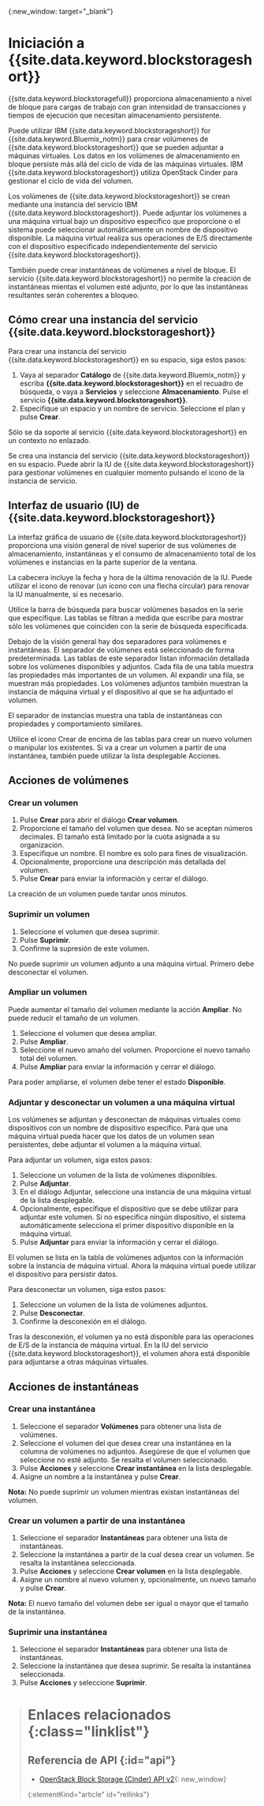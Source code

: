 {:new_window: target="_blank"} 

# Iniciación a {{site.data.keyword.blockstorageshort}} 

{{site.data.keyword.blockstoragefull}} proporciona almacenamiento a nivel de bloque para cargas de trabajo con gran intensidad de transacciones y tiempos de ejecución que necesitan almacenamiento persistente.

Puede utilizar IBM {{site.data.keyword.blockstorageshort}} for {{site.data.keyword.Bluemix_notm}} para crear volúmenes de {{site.data.keyword.blockstorageshort}} que se pueden adjuntar a máquinas virtuales. Los datos en los volúmenes de almacenamiento en bloque persiste más allá del ciclo de vida de las máquinas virtuales. IBM {{site.data.keyword.blockstorageshort}} utiliza OpenStack Cinder para gestionar el ciclo de vida del volumen.

Los volúmenes de {{site.data.keyword.blockstorageshort}} se crean mediante una instancia del servicio IBM {{site.data.keyword.blockstorageshort}}. Puede adjuntar los volúmenes a una máquina virtual bajo un dispositivo específico que proporcione o el sistema puede seleccionar automáticamente un nombre de dispositivo disponible. La máquina virtual realiza sus operaciones de E/S directamente con el dispositivo especificado independientemente del servicio {{site.data.keyword.blockstorageshort}}.

También puede crear instantáneas de volúmenes a nivel de bloque. El servicio {{site.data.keyword.blockstorageshort}} no permite la creación de instantáneas mientas el volumen esté adjunto, por lo que las instantáneas resultantes serán coherentes a bloqueo. 

## Cómo crear una instancia del servicio {{site.data.keyword.blockstorageshort}}
Para crear una instancia del servicio {{site.data.keyword.blockstorageshort}} en su espacio, siga estos pasos:
 
1.	Vaya al separador **Catálogo** de {{site.data.keyword.Bluemix_notm}} y escriba **{{site.data.keyword.blockstorageshort}}** en el recuadro de búsqueda, o vaya a **Servicios** y seleccione **Almacenamiento**. Pulse el servicio **{{site.data.keyword.blockstorageshort}}**. 
2.	Especifique un espacio y un nombre de servicio. Seleccione el plan y pulse **Crear**.
 	
Sólo se da soporte al servicio {{site.data.keyword.blockstorageshort}} en un contexto no enlazado. 

Se crea una instancia del servicio {{site.data.keyword.blockstorageshort}} en su espacio. Puede abrir la IU de {{site.data.keyword.blockstorageshort}} para gestionar volúmenes en cualquier momento pulsando el icono de la instancia de servicio.

## Interfaz de usuario (IU) de {{site.data.keyword.blockstorageshort}}
La interfaz gráfica de usuario de {{site.data.keyword.blockstorageshort}} proporciona una visión general de nivel superior de sus volúmenes de almacenamiento, instantáneas y el consumo de almacenamiento total de los volúmenes e instancias en la parte superior de la ventana. 

La cabecera incluye la fecha y hora de la última renovación de la IU. Puede utilizar el icono de renovar (un icono con una flecha circular) para renovar la IU manualmente, si es necesario. 

Utilice la barra de búsqueda para buscar volúmenes basados en la serie que especifique. Las tablas se filtran a medida que escribe para mostrar sólo les volúmenes que coinciden con la serie de búsqueda especificada.

Debajo de la visión general hay dos separadores para volúmenes e instantáneas. El separador de volúmenes está seleccionado de forma predeterminada. Las tablas de este separador listan información detallada sobre los volúmenes disponibles y adjuntos. Cada fila de una tabla muestra las propiedades más importantes de un volumen. Al expandir una fila, se muestran más propiedades. Los volúmenes adjuntos también muestran la instancia de máquina virtual y el dispositivo al que se ha adjuntado el volumen. 

El separador de instancias muestra una tabla de instantáneas con propiedades y comportamiento similares. 

Utilice el icono Crear de encima de las tablas para crear un nuevo volumen o manipular los existentes. Si va a crear un volumen a partir de una instantánea, también puede utilizar la lista desplegable Acciones. 


## Acciones de volúmenes

### Crear un volumen

1.	Pulse **Crear** para abrir el diálogo **Crear volumen**.
2.	Proporcione el tamaño del volumen que desea. No se aceptan números decimales. El tamaño está limitado por la cuota asignada a su organización.
3.	Especifique un nombre. El nombre es solo para fines de visualización.
4.	Opcionalmente, proporcione una descripción más detallada del volumen. 
5.	Pulse **Crear** para enviar la información y cerrar el diálogo. 

La creación de un volumen puede tardar unos minutos. 

### Suprimir un volumen

1.	Seleccione el volumen que desea suprimir.
2.	Pulse **Suprimir**.
3.	Confirme la supresión de este volumen.

No puede suprimir un volumen adjunto a una máquina virtual. Primero debe desconectar el volumen.

### Ampliar un volumen
Puede aumentar el tamaño del volumen mediante la acción **Ampliar**. No puede reducir el tamaño de un volumen.

1.	Seleccione el volumen que desea ampliar.
2.	Pulse **Ampliar**.
3.	Seleccione el nuevo amaño del volumen. Proporcione el nuevo tamaño total del volumen.
4.	Pulse **Ampliar** para enviar la información y cerrar el diálogo. 

Para poder ampliarse, el volumen debe tener el estado **Disponible**. 

### Adjuntar y desconectar un volumen a una máquina virtual
Los volúmenes se adjuntan y desconectan de máquinas virtuales como dispositivos con un nombre de dispositivo específico. Para que una máquina virtual pueda hacer que los datos de un volumen sean persistentes, debe adjuntar el volumen a la máquina virtual.

Para adjuntar un volumen, siga estos pasos: 

1.	Seleccione un volumen de la lista de volúmenes disponibles.
2.	Pulse **Adjuntar**.
3.	En el diálogo Adjuntar, seleccione una instancia de una máquina virtual de la lista desplegable. 
4.	Opcionalmente, especifique el dispositivo que se debe utilizar para adjuntar este volumen. Si no especifica ningún dispositivo, el sistema automáticamente selecciona el primer dispositivo disponible en la máquina virtual.
5.	Pulse **Adjuntar** para enviar la información y cerrar el diálogo.

El volumen se lista en la tabla de volúmenes adjuntos con la información sobre la instancia de máquina virtual. 
Ahora la máquina virtual puede utilizar el dispositivo para persistir datos. 

Para desconectar un volumen, siga estos pasos: 

1.	Seleccione un volumen de la lista de volúmenes adjuntos. 
2.	Pulse **Desconectar**.
3.	Confirme la desconexión en el diálogo. 

Tras la desconexión, el volumen ya no está disponible para las operaciones de E/S de la instancia de máquina virtual. En la IU del servicio {{site.data.keyword.blockstorageshort}}, el volumen ahora está disponible para adjuntarse a otras máquinas virtuales.

## Acciones de instantáneas

### Crear una instantánea

1.	Seleccione el separador **Volúmenes** para obtener una lista de volúmenes.
2.	Seleccione el volumen del que desea crear una instantánea en la columna de volúmenes no adjuntos. Asegúrese de que el volumen que seleccione no esté adjunto. Se resalta el volumen seleccionado. 
3.	Pulse **Acciones** y seleccione **Crear instantánea** en la lista desplegable.
4.	Asigne un nombre a la instantánea y pulse **Crear**.

**Nota:** No puede suprimir un volumen mientras existan instantáneas del volumen. 

### Crear un volumen a partir de una instantánea

1.	Seleccione el separador **Instantáneas** para obtener una lista de instantáneas.
2.	Seleccione la instantánea a partir de la cual desea crear un volumen. Se resalta la instantánea seleccionada.
3.	Pulse **Acciones** y seleccione **Crear volumen** en la lista desplegable.
4.	Asigne un nombre al nuevo volumen y, opcionalmente, un nuevo tamaño y pulse **Crear**. 

**Nota:** El nuevo tamaño del volumen debe ser igual o mayor que el tamaño de la instantánea. 

### Suprimir una instantánea

1.	Seleccione el separador **Instantáneas** para obtener una lista de instantáneas.
2.	Seleccione la instantánea que desea suprimir. Se resalta la instantánea seleccionada.
3.	Pulse **Acciones** y seleccione **Suprimir**. 



># Enlaces relacionados {:class="linklist"}
>## Referencia de API {:id="api"}
>* [OpenStack Block Storage (Cinder) API v2](http://developer.openstack.org/api-ref-blockstorage-v2.html){: new_window}
>
>{:elementKind="article" id="rellinks"}
